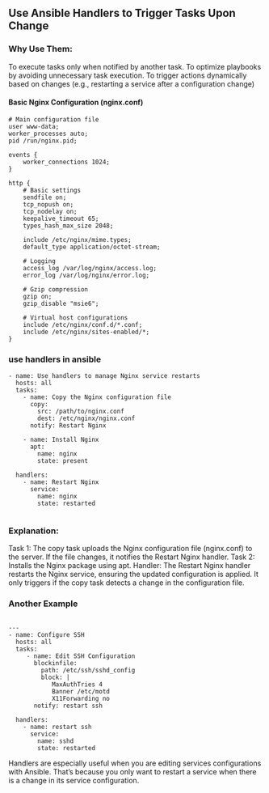 ## Use Ansible Handlers to Trigger Tasks Upon Change

### Why Use Them:

To execute tasks only when notified by another task.
To optimize playbooks by avoiding unnecessary task execution.
To trigger actions dynamically based on changes (e.g., restarting a service after a configuration change)


#### Basic Nginx Configuration (nginx.conf)

```
# Main configuration file
user www-data;
worker_processes auto;
pid /run/nginx.pid;

events {
    worker_connections 1024;
}

http {
    # Basic settings
    sendfile on;
    tcp_nopush on;
    tcp_nodelay on;
    keepalive_timeout 65;
    types_hash_max_size 2048;

    include /etc/nginx/mime.types;
    default_type application/octet-stream;

    # Logging
    access_log /var/log/nginx/access.log;
    error_log /var/log/nginx/error.log;

    # Gzip compression
    gzip on;
    gzip_disable "msie6";

    # Virtual host configurations
    include /etc/nginx/conf.d/*.conf;
    include /etc/nginx/sites-enabled/*;
}

```
### use handlers in ansible


```
- name: Use handlers to manage Nginx service restarts
  hosts: all
  tasks:
    - name: Copy the Nginx configuration file
      copy:
        src: /path/to/nginx.conf
        dest: /etc/nginx/nginx.conf
      notify: Restart Nginx

    - name: Install Nginx
      apt:
        name: nginx
        state: present

  handlers:
    - name: Restart Nginx
      service:
        name: nginx
        state: restarted


```

### Explanation:
Task 1: The copy task uploads the Nginx configuration file (nginx.conf) to the server. If the file changes, it notifies the Restart Nginx handler.
Task 2: Installs the Nginx package using apt.
Handler: The Restart Nginx handler restarts the Nginx service, ensuring the updated configuration is applied. It only triggers if the copy task detects a change in the configuration file.

### Another Example

```

---
- name: Configure SSH 
  hosts: all
  tasks:
     - name: Edit SSH Configuration
       blockinfile:
         path: /etc/ssh/sshd_config
         block: |
            MaxAuthTries 4
            Banner /etc/motd
            X11Forwarding no
       notify: restart ssh

  handlers: 
    - name: restart ssh
      service:
        name: sshd
        state: restarted
```

Handlers are especially useful when you are editing services configurations with Ansible. That’s because you only want to restart a service when there is a change in its service configuration.
